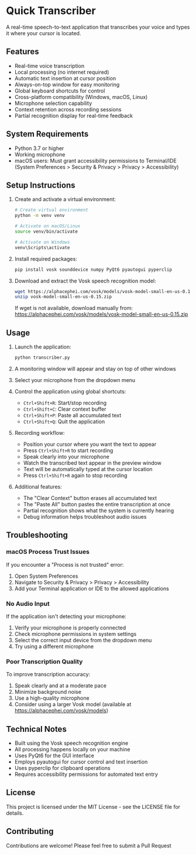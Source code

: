 # Quick Transcriber

A real-time speech-to-text application that transcribes your voice and types it where your cursor is located.

## Features

- Real-time voice transcription
- Local processing (no internet required)
- Automatic text insertion at cursor position
- Always-on-top window for easy monitoring
- Global keyboard shortcuts for control
- Cross-platform compatibility (Windows, macOS, Linux)
- Microphone selection capability
- Context retention across recording sessions
- Partial recognition display for real-time feedback

## System Requirements

- Python 3.7 or higher
- Working microphone
- macOS users: Must grant accessibility permissions to Terminal/IDE
  (System Preferences > Security & Privacy > Privacy > Accessibility)

## Setup Instructions

1. Create and activate a virtual environment:

   ```bash
   # Create virtual environment
   python -m venv venv

   # Activate on macOS/Linux
   source venv/bin/activate

   # Activate on Windows
   venv\Scripts\activate
   ```

2. Install required packages:

   ```bash
   pip install vosk sounddevice numpy PyQt6 pyautogui pyperclip
   ```

3. Download and extract the Vosk speech recognition model:

   ```bash
   wget https://alphacephei.com/vosk/models/vosk-model-small-en-us-0.15.zip
   unzip vosk-model-small-en-us-0.15.zip
   ```

   If wget is not available, download manually from:
   https://alphacephei.com/vosk/models/vosk-model-small-en-us-0.15.zip

## Usage

1. Launch the application:

   ```bash
   python transcriber.py
   ```

2. A monitoring window will appear and stay on top of other windows

3. Select your microphone from the dropdown menu

4. Control the application using global shortcuts:
   - `Ctrl+Shift+R`: Start/stop recording
   - `Ctrl+Shift+C`: Clear context buffer
   - `Ctrl+Shift+P`: Paste all accumulated text
   - `Ctrl+Shift+Q`: Quit the application

5. Recording workflow:
   - Position your cursor where you want the text to appear
   - Press `Ctrl+Shift+R` to start recording
   - Speak clearly into your microphone
   - Watch the transcribed text appear in the preview window
   - Text will be automatically typed at the cursor location
   - Press `Ctrl+Shift+R` again to stop recording

6. Additional features:
   - The "Clear Context" button erases all accumulated text
   - The "Paste All" button pastes the entire transcription at once
   - Partial recognition shows what the system is currently hearing
   - Debug information helps troubleshoot audio issues

## Troubleshooting

### macOS Process Trust Issues
If you encounter a "Process is not trusted" error:
1. Open System Preferences
2. Navigate to Security & Privacy > Privacy > Accessibility
3. Add your Terminal application or IDE to the allowed applications

### No Audio Input
If the application isn't detecting your microphone:
1. Verify your microphone is properly connected
2. Check microphone permissions in system settings
3. Select the correct input device from the dropdown menu
4. Try using a different microphone

### Poor Transcription Quality
To improve transcription accuracy:
1. Speak clearly and at a moderate pace
2. Minimize background noise
3. Use a high-quality microphone
4. Consider using a larger Vosk model (available at https://alphacephei.com/vosk/models)

## Technical Notes

- Built using the Vosk speech recognition engine
- All processing happens locally on your machine
- Uses PyQt6 for the GUI interface
- Employs pyautogui for cursor control and text insertion
- Uses pyperclip for clipboard operations
- Requires accessibility permissions for automated text entry

## License

This project is licensed under the MIT License - see the LICENSE file for details.

## Contributing

Contributions are welcome! Please feel free to submit a Pull Request